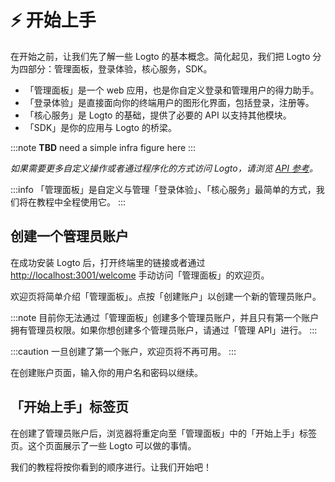 # ⚡ 开始上手

在开始之前，让我们先了解一些 Logto 的基本概念。简化起见，我们把 Logto 分为四部分：管理面板，登录体验，核心服务，SDK。

- 「管理面板」是一个 web 应用，也是你自定义登录和管理用户的得力助手。
- 「登录体验」是直接面向你的终端用户的图形化界面，包括登录，注册等。
- 「核心服务」是 Logto 的基础，提供了必要的 API 以支持其他模块。
- 「SDK」是你的应用与 Logto 的桥梁。

:::note
**TBD** need a simple infra figure here
:::

_如果需要更多自定义操作或者通过程序化的方式访问 Logto，请浏览 [API 参考](/api)。_

:::info
「管理面板」是自定义与管理「登录体验」、「核心服务」最简单的方式，我们将在教程中全程使用它。
:::

## 创建一个管理员账户

在成功安装 Logto 后，打开终端里的链接或者通过 <a target="_blank" href="http://localhost:3001/welcome">http://localhost:3001/welcome</a> 手动访问「管理面板」的欢迎页。

欢迎页将简单介绍「管理面板」。点按「创建账户」以创建一个新的管理员账户。

:::note
目前你无法通过「管理面板」创建多个管理员账户，并且只有第一个账户拥有管理员权限。如果你想创建多个管理员账户，请通过「管理 API」进行。
:::

:::caution
一旦创建了第一个账户，欢迎页将不再可用。
:::

在创建账户页面，输入你的用户名和密码以继续。

## 「开始上手」标签页

在创建了管理员账户后，浏览器将重定向至「管理面板」中的「开始上手」标签页。这个页面展示了一些 Logto 可以做的事情。

我们的教程将按你看到的顺序进行。让我们开始吧！
